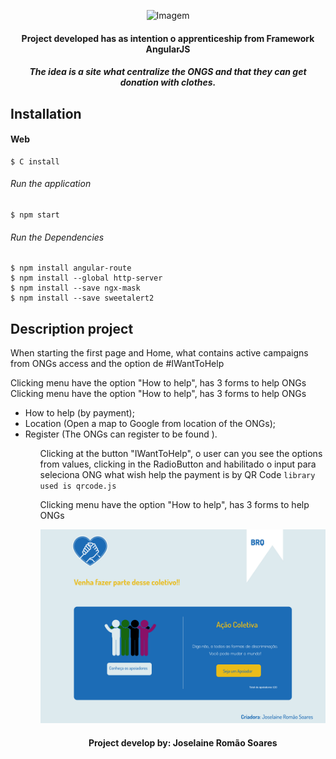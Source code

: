 
<p align="center">
  <img  src="https://github.com/joselainejrs/doacao_roupa_PDI/blob/main/web/app/assets/img/logoBar.png" alt="Imagem">
</p>

<h4 align="center">
Project developed has as intention o apprenticeship from Framework AngularJS
</h4>

<h5 align="center">
 The idea is a site what centralize the ONGS and that they can get donation with clothes.
</h5>

## Installation

#### Web
```
$ C install
```

######  Run the application
```
$ npm start
```
######  Run the Dependencies 
```
$ npm install angular-route
$ npm install --global http-server
$ npm install --save ngx-mask
$ npm install --save sweetalert2
```
## Description project

When starting the first page and Home, what contains active campaigns from ONGs access and the option de #IWantToHelp

Clicking menu have the option "How to help", has 3 forms to help ONGs
Clicking menu have the option "How to help", has 3 forms to help ONGs

<ul>
    <li>How to help (by payment);
    <li>Location (Open a map to Google from location of the ONGs);
    <li>Register (The ONGs can register to be found ).
<ul>
  

Clicking at the button "IWantToHelp", o user can you see the options from values, clicking in the RadioButton and habilitado o input para seleciona ONG what wish help the payment is by QR Code `library used is qrcode.js`
 
Clicking menu have the option "How to help", has 3 forms to help ONGs

![Imagem](https://github.com/joselainejrs/acao-coletiva/blob/master/web/src/assets/capa.png)

<h4 align="center">
Project develop by: Joselaine Romão Soares
</h4>

